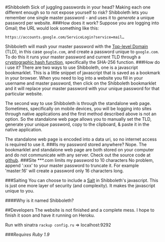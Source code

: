 #Shibboleth
Sick of juggling passwords in your head? Making each one different enough so to not expose yourself to risk? Shibboleth lets you remember one single master password - and uses it to *generate* a unique password per website.
###How does it work?
Suppose you are logging into Gmail; the URL would look something like this:

    https://accounts.google.com/ServiceLogin?service=mail…
Shibboleth will mash your master password with the [Top-level Domain](http://en.wikipedia.org/wiki/Top-level_domain) (TLD), in this case `google.com`, and create a password unique to `google.com`. To do this it runs your master password and current TLD through a [cryptographic hash function](http://en.wikipedia.org/wiki/Cryptographic_hash_function), specifically the SHA-256 function.
###How do i use it?
There are two ways to use Shibboleth, one is a javascript bookmarklet. This is a little snippet of javascript that is saved as a bookmark in your browser. When you need to log into a website you fill in your username and master password, then click on the Shibboleth bookmarklet and it will replace your master password with your unique password for that particular website.

The second way to use Shibboleth is through the standalone web page. Sometimes, specifically on mobile devices, you will be logging into sites through native applications and the first method described above is not an option. So the standalone web page allows you to manually set the TLD, generate your unique password, copy to the clipboard, & paste it in the native application.

The standalone web page is encoded into a data uri, so no internet access is required to use it.
###Is my password stored anywhere?
Nope. The bookmarklet and standalone web page are both stored on your computer and do not communicate with any server. Check out the source code at [github](https://github.com/firien/shibboleth).
###Site \*\*\*.com limits my password to 10 characters
No problem, append ':xxx' to your master password to truncate it. For example 'master:16' will create a password only 16 characters long.

###Salting
You can choose to include a [Salt](http://en.wikipedia.org/wiki/Salt_%28cryptography%29) in Shibboleth's javascript. This is just one more layer of security (and complexity). It makes the javascript unique to you.

####Why is it named Shibboleth?

##Developers
The website is not finished and a complete mess. I hope to finish it soon and have it running on Heroku.

Run with sinatra `rackup config.ru` => localhost:9292

###*Requires Ruby 1.9*
